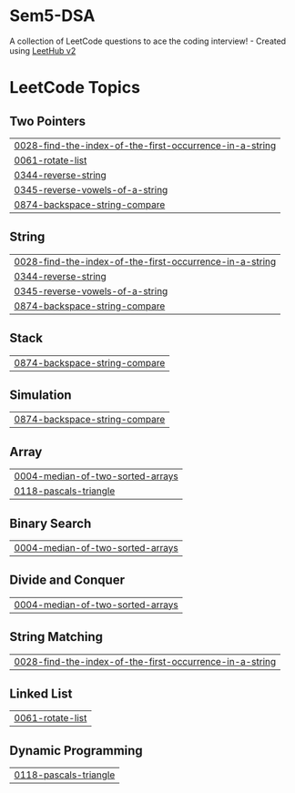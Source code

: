 # Sem5-DSA
A collection of LeetCode questions to ace the coding interview! - Created using [LeetHub v2](https://github.com/arunbhardwaj/LeetHub-2.0)

<!---LeetCode Topics Start-->
# LeetCode Topics
## Two Pointers
|  |
| ------- |
| [0028-find-the-index-of-the-first-occurrence-in-a-string](https://github.com/hsinghal11/Sem5-DSA/tree/master/0028-find-the-index-of-the-first-occurrence-in-a-string) |
| [0061-rotate-list](https://github.com/hsinghal11/Sem5-DSA/tree/master/0061-rotate-list) |
| [0344-reverse-string](https://github.com/hsinghal11/Sem5-DSA/tree/master/0344-reverse-string) |
| [0345-reverse-vowels-of-a-string](https://github.com/hsinghal11/Sem5-DSA/tree/master/0345-reverse-vowels-of-a-string) |
| [0874-backspace-string-compare](https://github.com/hsinghal11/Sem5-DSA/tree/master/0874-backspace-string-compare) |
## String
|  |
| ------- |
| [0028-find-the-index-of-the-first-occurrence-in-a-string](https://github.com/hsinghal11/Sem5-DSA/tree/master/0028-find-the-index-of-the-first-occurrence-in-a-string) |
| [0344-reverse-string](https://github.com/hsinghal11/Sem5-DSA/tree/master/0344-reverse-string) |
| [0345-reverse-vowels-of-a-string](https://github.com/hsinghal11/Sem5-DSA/tree/master/0345-reverse-vowels-of-a-string) |
| [0874-backspace-string-compare](https://github.com/hsinghal11/Sem5-DSA/tree/master/0874-backspace-string-compare) |
## Stack
|  |
| ------- |
| [0874-backspace-string-compare](https://github.com/hsinghal11/Sem5-DSA/tree/master/0874-backspace-string-compare) |
## Simulation
|  |
| ------- |
| [0874-backspace-string-compare](https://github.com/hsinghal11/Sem5-DSA/tree/master/0874-backspace-string-compare) |
## Array
|  |
| ------- |
| [0004-median-of-two-sorted-arrays](https://github.com/hsinghal11/Sem5-DSA/tree/master/0004-median-of-two-sorted-arrays) |
| [0118-pascals-triangle](https://github.com/hsinghal11/Sem5-DSA/tree/master/0118-pascals-triangle) |
## Binary Search
|  |
| ------- |
| [0004-median-of-two-sorted-arrays](https://github.com/hsinghal11/Sem5-DSA/tree/master/0004-median-of-two-sorted-arrays) |
## Divide and Conquer
|  |
| ------- |
| [0004-median-of-two-sorted-arrays](https://github.com/hsinghal11/Sem5-DSA/tree/master/0004-median-of-two-sorted-arrays) |
## String Matching
|  |
| ------- |
| [0028-find-the-index-of-the-first-occurrence-in-a-string](https://github.com/hsinghal11/Sem5-DSA/tree/master/0028-find-the-index-of-the-first-occurrence-in-a-string) |
## Linked List
|  |
| ------- |
| [0061-rotate-list](https://github.com/hsinghal11/Sem5-DSA/tree/master/0061-rotate-list) |
## Dynamic Programming
|  |
| ------- |
| [0118-pascals-triangle](https://github.com/hsinghal11/Sem5-DSA/tree/master/0118-pascals-triangle) |
<!---LeetCode Topics End-->